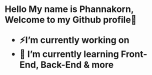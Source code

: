 <H1>Hello My name is Phannakorn, Welcome to my Github profile👋
  <ul>
    <li>⚡I’m currently working on</li>
    <li>🌱 I’m currently learning Front-End, Back-End & more </li>
  </ul>
  

<!--
**Phannakorn/Phannakorn** is a ✨ _special_ ✨ repository because its `README.md` (this file) appears on your GitHub profile.

Here are some ideas to get you started:

- 🔭 I’m currently working on ...
- 🌱 I’m currently learning ...
- 👯 I’m looking to collaborate on ...
- 🤔 I’m looking for help with ...
- 💬 Ask me about ...
- 📫 How to reach me: ...
- 😄 Pronouns: ...
- ⚡ Fun fact: ...
-->
